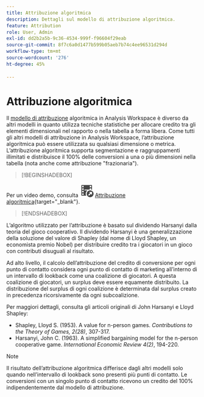 ```yaml
---
title: Attribuzione algoritmica
description: Dettagli sul modello di attribuzione algoritmica.
feature: Attribution
role: User, Admin
exl-id: dd2b2a5b-9c36-4534-999f-f96604f29eab
source-git-commit: 8f7c6a0d1477b599b05aeb7b74c4ee96531d294d
workflow-type: tm+mt
source-wordcount: '276'
ht-degree: 45%

---
```


# Attribuzione algoritmica

Il [modello di attribuzione](models.md) algoritmica in Analysis Workspace è diverso da altri modelli in quanto utilizza tecniche statistiche per allocare credito tra gli elementi dimensionali nel rapporto o nella tabella a forma libera. Come tutti gli altri modelli di attribuzione in Analysis Workspace, l’attribuzione algoritmica può essere utilizzata su qualsiasi dimensione o metrica. L’attribuzione algoritmica supporta segmentazione e raggruppamenti illimitati e distribuisce il 100% delle conversioni a una o più dimensioni nella tabella (nota anche come attribuzione &quot;frazionaria&quot;).


>[!BEGINSHADEBOX]

Per un video demo, consulta ![VideoCheckedOut](/help/assets/icons/VideoCheckedOut.svg) [Attribuzione algoritmica](https://video.tv.adobe.com/v/40053?quality=12&learn=on&captions=ita){target="_blank"}.

>[!ENDSHADEBOX]


L’algoritmo utilizzato per l’attribuzione è basato sul dividendo Harsanyi dalla teoria del gioco cooperativo. Il dividendo Harsanyi è una generalizzazione della soluzione del valore di Shapley (dal nome di Lloyd Shapley, un economista premio Nobel) per distribuire credito tra i giocatori in un gioco con contributi disuguali al risultato.

Ad alto livello, il calcolo dell’attribuzione del credito di conversione per ogni punto di contatto considera ogni punto di contatto di marketing all’interno di un intervallo di lookback come una coalizione di giocatori. A questa coalizione di giocatori, un surplus deve essere equamente distribuito. La distribuzione del surplus di ogni coalizione è determinata dal surplus creato in precedenza ricorsivamente da ogni subcoalizione.

Per maggiori dettagli, consulta gli articoli originali di John Harsanyi e Lloyd Shapley:

* Shapley, Lloyd S. (1953). A value for n-person games. *Contributions to the Theory of Games, 2(28)*, 307-317.
* Harsanyi, John C. (1963). A simplified bargaining model for the n-person cooperative game. *International Economic Review 4(2)*, 194-220.

>[!NOTE]
>
>Il risultato dell’attribuzione algoritmica differisce dagli altri modelli solo quando nell’intervallo di lookback sono presenti più punti di contatto. Le conversioni con un singolo punto di contatto ricevono un credito del 100% indipendentemente dal modello di attribuzione.
